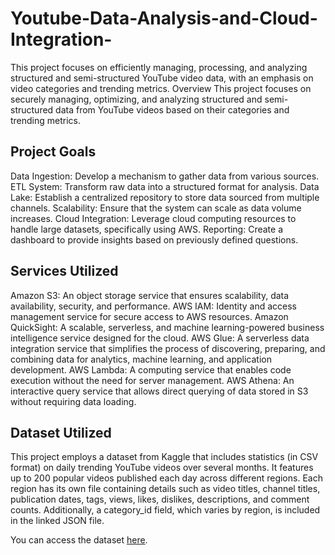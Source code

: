# Youtube-Data-Analysis-and-Cloud-Integration-
This project focuses on efficiently managing, processing, and analyzing structured and semi-structured YouTube video data, with an emphasis on video categories and trending metrics.
Overview
This project focuses on securely managing, optimizing, and analyzing structured and semi-structured data from YouTube videos based on their categories and trending metrics.

## Project Goals
Data Ingestion: Develop a mechanism to gather data from various sources.
ETL System: Transform raw data into a structured format for analysis.
Data Lake: Establish a centralized repository to store data sourced from multiple channels.
Scalability: Ensure that the system can scale as data volume increases.
Cloud Integration: Leverage cloud computing resources to handle large datasets, specifically using AWS.
Reporting: Create a dashboard to provide insights based on previously defined questions.
## Services Utilized
Amazon S3: An object storage service that ensures scalability, data availability, security, and performance.
AWS IAM: Identity and access management service for secure access to AWS resources.
Amazon QuickSight: A scalable, serverless, and machine learning-powered business intelligence service designed for the cloud.
AWS Glue: A serverless data integration service that simplifies the process of discovering, preparing, and combining data for analytics, machine learning, and application development.
AWS Lambda: A computing service that enables code execution without the need for server management.
AWS Athena: An interactive query service that allows direct querying of data stored in S3 without requiring data loading.
## Dataset Utilized
This project employs a dataset from Kaggle that includes statistics (in CSV format) on daily trending YouTube videos over several months. It features up to 200 popular videos published each day across different regions. Each region has its own file containing details such as video titles, channel titles, publication dates, tags, views, likes, dislikes, descriptions, and comment counts. Additionally, a category_id field, which varies by region, is included in the linked JSON file.

You can access the dataset [here](https://www.kaggle.com/datasets/datasnaek/youtube-new).
